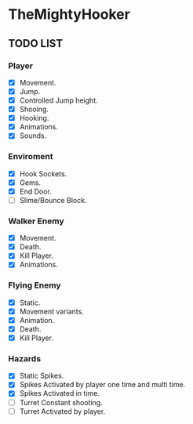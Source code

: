 # TheMightyHooker

## TODO LIST

### Player
- [x] Movement.
- [x] Jump.
- [x] Controlled Jump height.
- [x] Shooing.
- [x] Hooking.
- [x] Animations.
- [x] Sounds.

### Enviroment
- [x] Hook Sockets.
- [x] Gems.
- [x] End Door.
- [ ] Slime/Bounce Block.

### Walker Enemy
- [x] Movement.
- [x] Death.
- [x] Kill Player.
- [x] Animations.

### Flying Enemy
- [x] Static.
- [x] Movement variants.
- [x] Animation.
- [x] Death.
- [x] Kill Player.

### Hazards
- [x] Static Spikes.
- [x] Spikes Activated by player one time and multi time.
- [x] Spikes Activated in time.
- [ ] Turret Constant shooting.
- [ ] Turret Activated by player.
